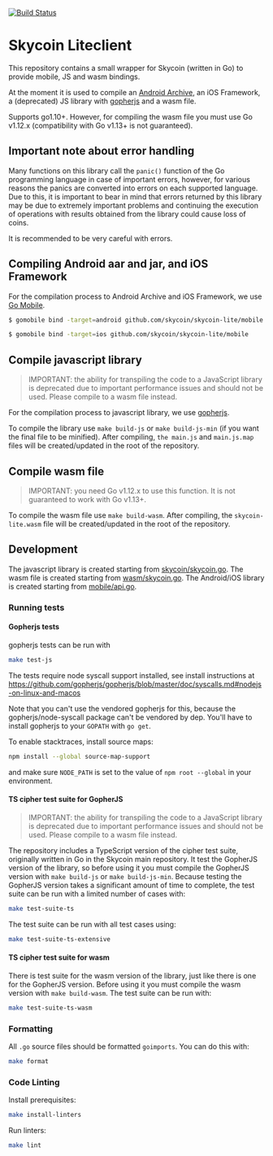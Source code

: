 [![Build Status](https://travis-ci.com/skycoin/skycoin-lite.svg?branch=master)](https://travis-ci.com/skycoin/skycoin-lite)

# Skycoin Liteclient

This repository contains a small wrapper for Skycoin (written in Go) to provide mobile, JS and wasm bindings. 

At the moment it is used to compile
an [Android Archive](https://developer.android.com/studio/projects/android-library.html), an iOS Framework,
a (deprecated) JS library with [gopherjs](https://github.com/gopherjs/gopherjs) and a wasm file.

Supports go1.10+. However, for compiling the wasm file you must use Go v1.12.x (compatibility
with Go v1.13+ is not guaranteed).

## Important note about error handling

Many functions on this library call the `panic()` function of the Go programming language in case of important
errors, however, for various reasons the panics are converted into errors on each supported language. Due to
this, it is important to bear in mind that errors returned by this library may be due to extremely important
problems and continuing the execution of operations with results obtained from the library could cause loss
of coins.

It is recommended to be very careful with errors.

## Compiling Android aar and jar, and iOS Framework

For the compilation process to Android Archive and iOS Framework, we use [Go Mobile](https://github.com/golang/mobile).

```bash
$ gomobile bind -target=android github.com/skycoin/skycoin-lite/mobile
```
```bash
$ gomobile bind -target=ios github.com/skycoin/skycoin-lite/mobile
```

## Compile javascript library

> IMPORTANT: the ability for transpiling the code to a JavaScript library is deprecated due to important
performance issues and should not be used. Please compile to a wasm file instead.

For the compilation process to javascript library, we use [gopherjs](https://github.com/gopherjs/gopherjs).

To compile the library use `make build-js` or `make build-js-min` (if you want the final file to be minified).
After compiling, `the main.js` and `main.js.map` files will be created/updated in the root of the repository.

## Compile wasm file

> IMPORTANT: you need Go v1.12.x to use this function. It is not guaranteed to work with Go v1.13+.

To compile the wasm file use `make build-wasm`. After compiling, the `skycoin-lite.wasm` file will be
created/updated in the root of the repository.

## Development

The javascript library is created starting from [skycoin/skycoin.go](skycoin/skycoin.go). The wasm file is
created starting from [wasm/skycoin.go](wasm/skycoin.go). The Android/iOS library is created starting
from [mobile/api.go](mobile/api.go).

### Running tests

#### Gopherjs tests

gopherjs tests can be run with

```sh
make test-js
```

The tests require node syscall support installed, see install instructions at
https://github.com/gopherjs/gopherjs/blob/master/doc/syscalls.md#nodejs-on-linux-and-macos

Note that you can't use the vendored gopherjs for this, because the gopherjs/node-syscall package
can't be vendored by dep. You'll have to install gopherjs to your `GOPATH` with `go get`.

To enable stacktraces, install source maps:

```sh
npm install --global source-map-support
```

and make sure `NODE_PATH` is set to the value of `npm root --global` in your environment.

#### TS cipher test suite for GopherJS

> IMPORTANT: the ability for transpiling the code to a JavaScript library is deprecated due to important
performance issues and should not be used. Please compile to a wasm file instead.

The repository includes a TypeScript version of the cipher test suite, originally written in Go in
the Skycoin main repository. It test the GopherJS version of the library, so before
using it you must compile the GopherJS version with `make build-js` or `make build-js-min`.
Because testing the GopherJS version takes a significant amount of time to complete, the test suite
can be run with a limited number of cases with:

```sh
make test-suite-ts
```

The test suite can be run with all test cases using:

```sh
make test-suite-ts-extensive
```

#### TS cipher test suite for wasm

There is test suite for the wasm version of the library, just like there is one for the GopherJS
version. Before using it you must compile the wasm version with `make build-wasm`. The test suite
can be run with:

```sh
make test-suite-ts-wasm
```

### Formatting

All `.go` source files should be formatted `goimports`.  You can do this with:

```sh
make format
```

### Code Linting

Install prerequisites:

```sh
make install-linters
```

Run linters:

```sh
make lint
